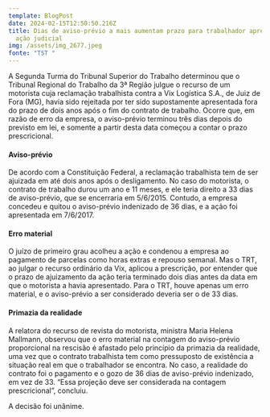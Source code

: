 ```yaml
---
template: BlogPost
date: 2024-02-15T12:50:50.216Z
title: Dias de aviso-prévio a mais aumentam prazo para trabalhador apresentar
  ação judicial
img: /assets/img_2677.jpeg
fonte: "TST "
---
```

A Segunda Turma do Tribunal Superior do Trabalho determinou que o Tribunal Regional do Trabalho da 3ª Região julgue o recurso de um motorista cuja reclamação trabalhista contra a Vix Logística S.A., de Juiz de Fora (MG), havia sido rejeitada por ter sido supostamente apresentada fora do prazo de dois anos após o fim do contrato de trabalho. Ocorre que, em razão de erro da empresa, o aviso-prévio terminou três dias depois do previsto em lei, e somente a partir desta data começou a contar o prazo prescricional.

#### Aviso-prévio

De acordo com a Constituição Federal, a reclamação trabalhista tem de ser ajuizada em até dois anos após o desligamento. No caso do motorista, o contrato de trabalho durou um ano e 11 meses, e ele teria direito a 33 dias de aviso-prévio, que se encerraria em 5/6/2015. Contudo, a empresa concedeu e quitou o aviso-prévio indenizado de 36 dias, e a ação foi apresentada em 7/6/2017.

#### Erro material

O juízo de primeiro grau acolheu a ação e condenou a empresa ao pagamento de parcelas como horas extras e repouso semanal. Mas o TRT, ao julgar o recurso ordinário da Vix, aplicou a prescrição, por entender que o prazo de ajuizamento da ação teria terminado dois dias antes da data em que o motorista a havia apresentado. Para o TRT, houve apenas um erro material, e o aviso-prévio a ser considerado deveria ser o de 33 dias.

#### Primazia da realidade

A relatora do recurso de revista do motorista, ministra Maria Helena Mallmann, observou que o erro material na contagem do aviso-prévio proporcional na rescisão é afastado pelo princípio da primazia da realidade, uma vez que o contrato trabalhista tem como pressuposto de existência a situação real em que o trabalhador se encontra. No caso, a realidade do contrato foi o pagamento e o gozo de 36 dias de aviso-prévio indenizado, em vez de 33. “Essa projeção deve ser considerada na contagem prescricional”, concluiu.

A decisão foi unânime.